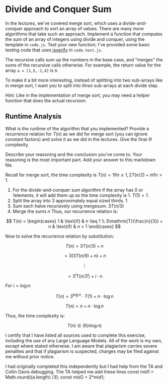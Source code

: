 # Divide and Conquer Sum

In the lectures, we've covered merge sort, which uses a divide-and-conquer
approach to sort an array of values. There are many more algorithms that take
such an approach. Implement a function that computes the sum of an array of
integers using divide and conquer, using the template in `code.js`. Test your
new function; I've provided some basic testing code that uses
[jsverify](https://jsverify.github.io/) in `code.test.js`.

The recursive calls sum up the numbers in the base case, and "merges" the sums
of the recursive calls otherwise. For example, the return value for the array `a
= [1,5,-1,4]` is `9`.

To make it a bit more interesting, instead of splitting into two sub-arrays like
in merge sort, I want you to split into *three* sub-arrays at each divide step.

Hint: Like in the implementation of merge sort, you may need a helper function
that does the actual recursion.

## Runtime Analysis

What is the runtime of the algorithm that you implemented? Provide a recurrence
relation for $T(n)$ as we did for merge sort (you can ignore constant factors)
and solve it as we did in the lectures. Give the final $\Theta$ complexity.

Describe your reasoning and the conclusion you've come to. Your reasoning is the
most important part. Add your answer to this markdown file.

Recall for merge sort, the time complexity is $T(n) =  1 \text{if} n \le 1, 2T(n/2) + n  \text{if} n > 1$. 

1. For the divide-and-conquer sum algorithm if the array has 0 or 1elements, it will add them up so the time complexity is 1. $T(1) = 1$.
2. Split the array into 3 approximately equal sized thirds. $1$ 
3. Sum each halve recursively using mergesum. $3 T(n/3)$
4. Merge the sums $n$
Thus, our recurrence relation is:

$$
T(n) = \begin{cases}
1 & \text{if} & n \leq 1 \\
3\mathrm{T}(\frac{n}{3}) + n & \text{if} & n > 1
\end{cases}
$$

Now to solve the recurrence relation by substitution:

$$
T(n) = 3T(n/3) + n
$$

$$
= 3(3T(n/9) + n) + n
$$

$$
\vdots
$$

$$
= 3^i T(n/3^i) + i \cdot n
$$

For $i = \log n$:

$$
T(n) = 3^{\log n} \cdot T(1) + n \cdot \log n
$$

$$
T(n) = n + n \cdot \log n
$$

Thus, the time complexity is:

$$
T(n) \in \Theta(n \log n)
$$

I certify that I have listed all sources used to complete this exercise, including the use of any Large Language Models. All of the work is my own, except where stated otherwise. I am aware that plagiarism carries severe penalties and that if plagiarism is suspected, charges may be filed against me without prior notice.

I had originally completed this independently but I had help from the TA and Collin Davis debugging.
The TA helped me add these lines
const mid1 = Math.round((a.length) /3);
const mid2 = 2*mid1; 

